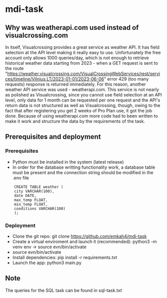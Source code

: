 # mdi-task
## Why was weatherapi.com used instead of visualcrossing.com
In itself, Visualcrossing provides a great service as weather API. It has field selection at the API level making it really easy to use. Unfortunately the free account only allows 1000 queries/day, which is not enough to retrieve historical weather data starting from 2023 - when a GET request is sent to the route "https://weather.visualcrossing.com/VisualCrossingWebServices/rest/services/timeline/Vilnius,LT/2023-01-01/2023-06-06" error 429 (too many requests) response is returned immediately.
For this reason, another weather API service was used - weatherapi.com. This service is not nearly as polished as Visualcrossing, since you cannot use field selection at an API level, only data for 1 month can be requested per one request and the API's return data is not structured as well as Visualcrossing, though, owing to the fact that after registering you get 2 weeks of Pro Plan use, it got the job done.
Because of using weatherapi.com more code had to been written to make it work and structure the data by the requirements of the task.
## Prerequisites and deployment
### Prerequisites
- Python must be installed in the system (latest release)
- In order for the database writting functionality work, a database table must be present and the connection string should be modified in the .env file
```
    CREATE TABLE weather (
    city VARCHAR(100),
    date DATE,
    max_temp FLOAT,
    min_temp FLOAT,
    conditions VARCHAR(100)
    );
```
### Deployment
- Clone the git repo: git clone https://github.com/emkah4/mdi-task
- Create a virtual enviroment and launch it (recommended): python3 -m venv env -> source evn/bin/activate 
- source evn/bin/activate
- Install dependencies: pip install -r requirements.txt
- Launch the app: python3 main.py

## Note
The queries for the SQL task can be found in sql-task.txt
